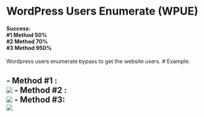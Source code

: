 # WordPress Users Enumerate (WPUE)
<h4>Success: <br> #1 Method 50%<br> #2 Method 70%<br> #3 Method 950%<br></h4>
Wordpress users enumerate  bypass to get the website users.
# Example:
<h2>
 - Method #1 :<br>
<img src=http://i.imgur.com/s9GXgha.png />
 - Method #2 :<br>
<img src=http://i.imgur.com/CAMalsz.png />
 - Method #3: <br>
<img src=http://i.imgur.com/Bsmfi4z.png />
</h2>
